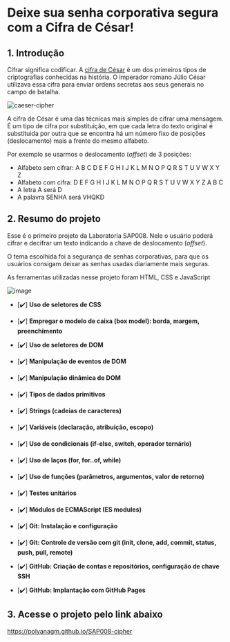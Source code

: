 # Deixe sua senha corporativa segura com a Cifra de César!


## 1. Introdução

Cifrar significa codificar. A [cifra de César](https://pt.wikipedia.org/wiki/Cifra_de_C%C3%A9sar)
é um dos primeiros tipos de criptografias conhecidas na história.
O imperador romano Júlio César utilizava essa cifra para enviar
ordens secretas aos seus generais no campo de batalha.

![caeser-cipher](https://user-images.githubusercontent.com/11894994/60990999-07ffdb00-a320-11e9-87d0-b7c291bc4cd1.png)

A cifra de César é uma das técnicas mais simples de cifrar uma mensagem. É um
tipo de cifra por substituição, em que cada letra do texto original é
substituida por outra que se encontra há um número fixo de posições
(deslocamento) mais a frente do mesmo alfabeto.

Por exemplo se usarmos o deslocamento (_offset_) de 3 posições:

* Alfabeto sem cifrar: A B C D E F G H I J K L M N O P Q R S T U V W X Y Z
* Alfabeto com cifra:  D E F G H I J K L M N O P Q R S T U V W X Y Z A B C
* A letra A será D
* A palavra SENHA será VHQKD

## 2. Resumo do projeto

Esse é o primeiro projeto da Laboratoria SAP008. Nele o usuário
poderá cifrar e decifrar um texto indicando a chave de deslocamento (_offset_).

O tema escolhida foi a segurança de senhas corporativas, para que os usuários consigam 
deixar as senhas usadas diariamente mais seguras.

As ferramentas utilizadas nesse  projeto foram HTML, CSS e JavaScript

![image](https://user-images.githubusercontent.com/98547636/181814484-9686afa1-4747-44f0-932d-db901380e2c5.png)

- [✔️] **Uso de seletores de CSS**

- [✔️] **Empregar o modelo de caixa (box model): borda, margem, preenchimento**

- [✔️] **Uso de seletores de DOM**

- [✔️] **Manipulação de eventos de DOM**

- [✔️] **Manipulação dinâmica de DOM**

- [✔️] **Tipos de dados primitivos**

- [✔️] **Strings (cadeias de caracteres)**

- [✔️] **Variáveis (declaração, atribuição, escopo)**

- [✔️] **Uso de condicionais (if-else, switch, operador ternário)**

- [✔️] **Uso de laços (for, for..of, while)**

- [✔️] **Uso de funções (parâmetros, argumentos, valor de retorno)**

- [✔️] **Testes unitários**

- [✔️] **Módulos de ECMAScript (ES modules)**

- [✔️] **Git: Instalação e configuração**

- [✔️] **Git: Controle de versão com git (init, clone, add, commit, status, push, pull, remote)**

- [✔️] **GitHub: Criação de contas e repositórios, configuração de chave SSH**

- [✔️] **GitHub: Implantação com GitHub Pages**

## 3. Acesse o projeto pelo link abaixo

 https://polyanagm.github.io/SAP008-cipher

